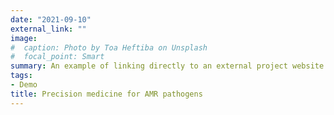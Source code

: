 ```yaml
---
date: "2021-09-10"
external_link: ""
image:
#  caption: Photo by Toa Heftiba on Unsplash
#  focal_point: Smart
summary: An example of linking directly to an external project website using `external_link`.
tags:
- Demo
title: Precision medicine for AMR pathogens
---
```

